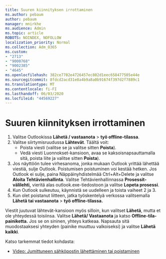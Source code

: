 ```yaml
---
title: Suuren kiinnityksen irrottaminen
ms.author: pebaum
author: pebaum
manager: mnirkhe
ms.audience: Admin
ms.topic: article
ROBOTS: NOINDEX, NOFOLLOW
localization_priority: Normal
ms.collection: Adm_O365
ms.custom:
- "2713"
- "9000768"
- "9002385"
- "4645"
ms.openlocfilehash: 382ce7702e4726457ec802d1eec658477505e44e
ms.sourcegitcommit: 8fdcd2acd31e8a4b9a8a0b91674f397d2f7889c1
ms.translationtype: MT
ms.contentlocale: fi-FI
ms.lasthandoff: 06/03/2020
ms.locfileid: "44569227"
---
```

# <a name="remove-the-large-attachment"></a>Suuren kiinnityksen irrottaminen

1. Valitse Outlookissa **Lähetä / vastaanota**  >  **työ offline-tilassa**. 
2. Valitse siirtymisruudussa **Lähtevät**. Täältä voit: 
    - Poista viesti (valitse se ja valitse sitten **Poista**).
    - Vedä viesti Luonnokset-kansioon, avaa se kaksoisnapsauttamalla sitä, poista liite ja valitse sitten **Poista**).
3. Jos näyttöön tulee virhesanoma, jonka mukaan Outlook yrittää lähettää viestiä, sulje Outlook. Poistumisen poistuminen voi kestää hetken. Jos Outlook ei sulje, paina Näppäinyhdistelmää Ctrl+Alt+Delete ja valitse **Aloita Tehtävienhallinta**. Valitse Tehtävienhallinnassa **Prosessit-välilehti,** vieritä alas outlook.exe-tiedostoon ja valitse **Lopeta prosessi**.
4. Kun Outlook sulkeutuu, käynnistä se uudelleen ja toista vaiheet 2 ja 3. 
5. Kun olet poistanut liitteen, jatka työskentelyä verkossa valitsemalla **Lähetä tai vastaanota**  >  **työ offline-tilassa.** 

Viestit juutuvat lähtevät-kansioon myös silloin, kun valitset **Lähetä**, mutta et ole yhteydessä toisiinsa. Valitse **Lähetä/ Vastaanota** ja katso **Offline-tila-painiketta.** Jos se on sininen, yhteys katkeaa. Napsauta sitä muodostaaksesi yhteyden (painike muuttuu valkoiseksi) ja valitse **Lähetä kaikki**.
 
 Katso tarkemmat tiedot kohdasta:
- [Video: Jumittuneen sähköpostin lähettäminen tai poistaminen](https://support.office.com/article/Video-Send-or-delete-an-email-stuck-in-your-outbox-26d5d34a-4e5f-444a-a9e8-44db04a94dec) 